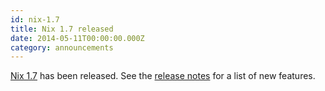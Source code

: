 ```yaml
---
id: nix-1.7
title: Nix 1.7 released
date: 2014-05-11T00:00:00.000Z
category: announcements
---
```


[Nix 1.7](https://hydra.nixos.org/release/nix/nix-1.7) has been released. See the [release notes](/manual/nix/stable/release-notes/rl-1.7.html) for a list of new features.
